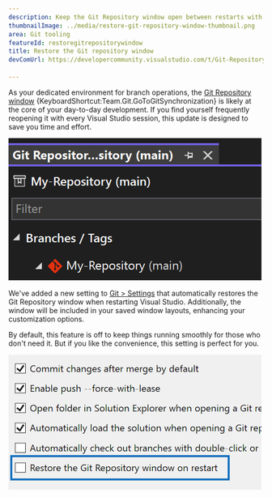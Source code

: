 ```yaml
---
description: Keep the Git Repository window open between restarts with this new setting.
thumbnailImage: ../media/restore-git-repository-window-thumbnail.png
area: Git tooling
featureId: restoregitrepositorywindow
title: Restore the Git repository window
devComUrl: https://developercommunity.visualstudio.com/t/Git-Repository-window-is-not-restored-in/1255797

---
```



As your dedicated environment for branch operations, the [Git Repository window](vscmd://Team.Git.GoToGitSynchronization) {KeyboardShortcut:Team.Git.GoToGitSynchronization} is likely at the core of your day-to-day development. If you find yourself frequently reopening it with every Visual Studio session, this update is designed to save you time and effort.

![Git Repository window branch list.](../media/restore-git-repository-window-thumbnail.png)

We've added a new setting to [Git > Settings](vscmd://Team.Git.Settings) that automatically restores the Git Repository window when restarting Visual Studio. Additionally, the window will be included in your saved window layouts, enhancing your customization options.

By default, this feature is off to keep things running smoothly for those who don't need it. But if you like the convenience, this setting is perfect for you.

![Git Settings page with the restore Git Repository window checkbox.](../media/restore-git-repository-window-setting.png)

